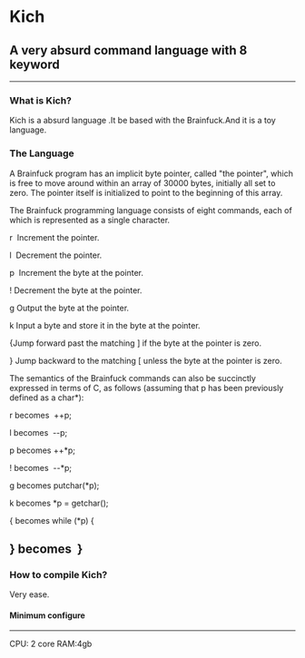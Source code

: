 #       Kich
## A very absurd command language with 8 keyword
---
### What is Kich?
Kich is a absurd language .It be based with the Brainfuck.And it is a toy language.

### The Language

A Brainfuck program has an implicit byte pointer, called "the pointer", which is free to move around within an array of 30000 bytes, initially all set to zero. The pointer itself is initialized to point to the beginning of this array.

The Brainfuck programming language consists of eight commands, each of which is represented as a single character.

r  Increment the pointer.

l  Decrement the pointer.

p  Increment the byte at the pointer.

! Decrement the byte at the pointer.

g Output the byte at the pointer.

k Input a byte and store it in the byte at the pointer.

{Jump forward past the matching ] if the byte at the pointer is zero.

} Jump backward to the matching [ unless the byte at the pointer is zero.

The semantics of the Brainfuck commands can also be succinctly expressed in terms of C, as follows (assuming that p has been previously defined as a char*):

r becomes   ++p;

l  becomes   --p;

p becomes ++*p;

!  becomes  --*p;

g becomes putchar(*p);

k becomes *p = getchar();

{ becomes while (*p) {

} becomes      }
---
### How to compile Kich?
 Very ease.
 #### Minimum configure
 ---
 CPU: 2 core
 RAM:4gb
 
